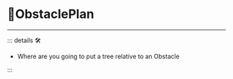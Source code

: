 # 🔻<via>ObstaclePlan</via>

---

<!-- =================================================== -->
<!-- =================================================== -->
<!-- =================================================== -->
<!-- =================================================== -->
<!-- =================================================== -->
::: details 🛠

- Where are you going to put a tree relative to an Obstacle

:::
